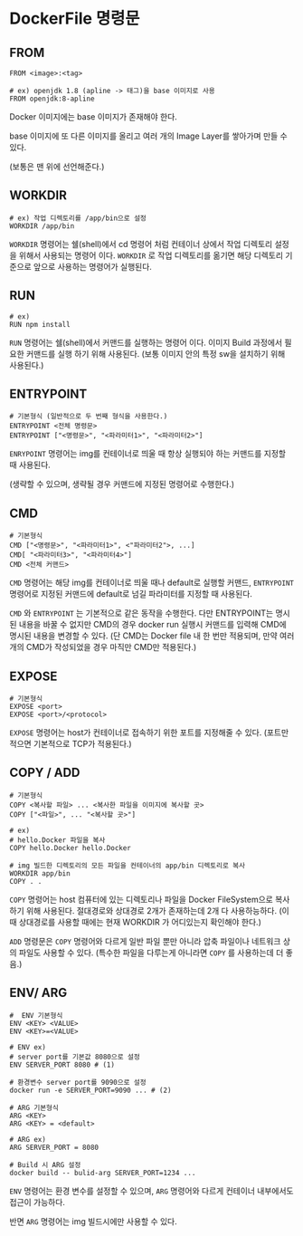 # **DockerFile 명령문**

## **FROM**

```docker
FROM <image>:<tag>

# ex) openjdk 1.8 (apline -> 태그)을 base 이미지로 사용
FROM openjdk:8-apline

```

Docker 이미지에는 base 이미지가 존재해야 한다.

base 이미지에 또 다른 이미지를 올리고 여러 개의 Image Layer를 쌓아가며 만들 수 있다.

(보통은 맨 위에 선언해준다.)

## **WORKDIR**

```docker
# ex) 작업 디렉토리를 /app/bin으로 설정
WORKDIR /app/bin
```

`WORKDIR` 명령어는 쉘(shell)에서 cd 명령어 처럼 컨테이너 상에서 작업 디렉토리 설정을 위해서 사용되는 명령어 이다.  `WORKDIR` 로 작업 디렉토리를 옮기면 해당 디렉토리 기준으로 앞으로 사용하는 명령어가 실행된다.

## **RUN**

```docker
# ex)
RUN npm install
```

`RUN` 명령어는 쉘(shell)에서 커맨드를 실행하는 명령어 이다. 이미지 Build 과정에서 필요한 커맨드를 실행 하기 위해 사용된다. (보통 이미지 안의 특정 sw을 설치하기 위해 사용된다.)

## **ENTRYPOINT**

```docker
# 기본형식 (일반적으로 두 번째 형식을 사용한다.)
ENTRYPOINT <전체 명령문>
ENTRYPOINT ["<명령문>", "<파라미터1>", "<파라미터2>"]

```

`ENRYPOINT` 명령어는 img를 컨테이너로 띄울 때 항상 실행되야 하는 커맨드를 지정할 때 사용된다.

(생략할 수 있으며, 생략될 경우 커맨드에 지정된 명령어로 수행한다.)

## **CMD**

```docker
# 기본형식
CMD ["<명령문>", "<파라미터1>", <"파라미터2">, ...]
CMD[ "<파라미터3>", "<파라미터4>"]
CMD <전체 커맨드>
```

`CMD` 명령어는 해당 img를 컨테이너로 띄울 때나 default로 실행할 커맨드, `ENTRYPOINT` 명령어로 지정된 커맨드에 default로 넘길 파라미터를 지정할 때 사용된다. 

`CMD` 와 `ENTRYPOINT` 는 기본적으로 같은 동작을 수행한다. 다만  ENTRYPOINT는 명시된 내용을 바꿀 수 없지만 CMD의 경우 docker run 실행시 커맨드를 입력해 CMD에 명시된 내용을 변경할 수 있다.
(단 CMD는 Docker file 내 한 번만 적용되며, 만약 여러 개의 CMD가 작성되었을 경우 마직만 CMD만 적용된다.)

## **EXPOSE**

```docker
# 기본형식
EXPOSE <port>
EXPOSE <port>/<protocol>
```

`EXPOSE` 명령어는 host가 컨테이너로 접속하기 위한 포트를 지정해줄 수 있다.
(포트만 적으면 기본적으로 TCP가 적용된다.)

## **COPY / ADD**

```docker
# 기본형식
COPY <복사할 파일> ... <복사한 파일을 이미지에 복사할 곳>
COPY ["<파일>", ... "<복사할 곳>"]

# ex)
# hello.Docker 파일을 복사
COPY hello.Docker hello.Docker

# img 빌드한 디렉토리의 모든 파일을 컨테이너의 app/bin 디렉토리로 복사
WORKDIR app/bin
COPY . . 
```

`COPY` 명령어는 host 컴퓨터에 있는 디렉토리나 파일을 Docker FileSystem으로 복사하기 위해 사용된다. 절대경로와 상대경로 2개가 존재하는데 2개 다 사용하능하다.
(이때 상대경로를 사용할 때에는 현재 WORKDIR 가 어디있는지 확인해야 한다.)

`ADD` 명령문은 `COPY` 명령어와 다르게 일반 파일 뿐만 아니라 압축 파일이나 네트워크 상의 파일도 사용할 수 있다. (특수한 파일을 다루는게 아니라면 `COPY` 를 사용하는데 더 좋음.)

## **ENV/ ARG**

```docker
#  ENV 기본형식
ENV <KEY> <VALUE>
ENV <KEY>=<VALUE>

# ENV ex)
# server port를 기본값 8080으로 설정
ENV SERVER_PORT 8080 # (1)

# 환경변수 server port를 9090으로 설정
docker run -e SERVER_PORT=9090 ... # (2)

# ARG 기본형식
ARG <KEY>
ARG <KEY> = <default>

# ARG ex)
ARG SERVER_PORT = 8080

# Build 시 ARG 설정
docker build -- bulid-arg SERVER_PORT=1234 ...
```

`ENV` 명령어는 환경 변수를 설정할 수 있으며,  `ARG` 명령어와 다르게 컨테이너 내부에서도 접근이
가능하다.

반면 `ARG` 명령어는 img 빌드시에만 사용할 수 있다.